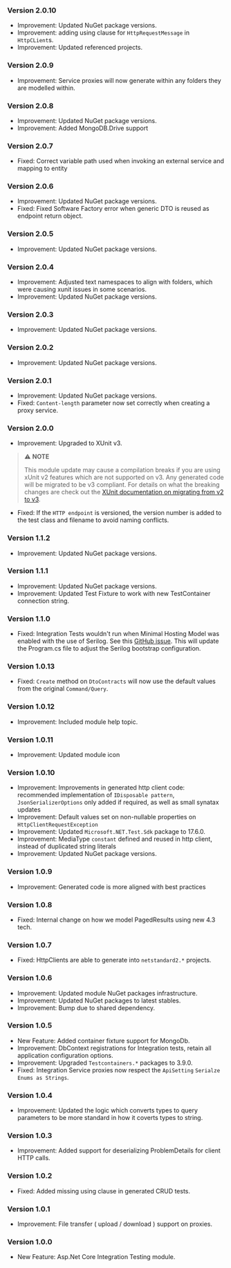 ### Version 2.0.10

- Improvement: Updated NuGet package versions.
- Improvement: adding using clause for `HttpRequestMessage` in `HttpCLient`s.
- Improvement: Updated referenced projects.
 
### Version 2.0.9

- Improvement: Service proxies will now generate within any folders they are modelled within.

### Version 2.0.8

- Improvement: Updated NuGet package versions.
- Improvement: Added MongoDB.Drive support

### Version 2.0.7

- Fixed: Correct variable path used when invoking an external service and mapping to entity

### Version 2.0.6

- Improvement: Updated NuGet package versions.
- Fixed: Fixed Software Factory error when generic DTO is reused as endpoint return object.

### Version 2.0.5

- Improvement: Updated NuGet package versions.

### Version 2.0.4


- Improvement: Adjusted text namespaces to align with folders, which were causing xunit issues in some scenarios.
- Improvement: Updated NuGet package versions.

### Version 2.0.3

- Improvement: Updated NuGet package versions.

### Version 2.0.2

- Improvement: Updated NuGet package versions.

### Version 2.0.1

- Improvement: Updated NuGet package versions.
- Fixed: `Content-length` parameter now set correctly when creating a proxy service.

### Version 2.0.0

- Improvement: Upgraded to XUnit v3. 

> ⚠️ **NOTE**
>
> This module update may cause a compilation breaks if you are using xUnit v2 features which are not supported on v3.
> Any generated code will be migrated to be v3 compliant.
> For details on what the breaking changes are check out the [XUnit documentation on migrating from v2 to v3](https://xunit.net/docs/getting-started/v3/migration).

- Fixed: If the `HTTP endpoint` is versioned, the version number is added to the test class and filename to avoid naming conflicts.

### Version 1.1.2

- Improvement: Updated NuGet package versions.

### Version 1.1.1

- Improvement: Updated NuGet package versions.
- Improvement: Updated Test Fixture to work with new TestContainer connection string.

### Version 1.1.0

- Fixed: Integration Tests wouldn't run when Minimal Hosting Model was enabled with the use of Serilog. See this [GitHub issue](https://github.com/serilog/serilog-aspnetcore/issues/289). This will update the Program.cs file to adjust the Serilog bootstrap configuration.

### Version 1.0.13

- Fixed: `Create` method on `DtoContracts` will now use the default values from the original `Command/Query`.

### Version 1.0.12

- Improvement: Included module help topic.

### Version 1.0.11

- Improvement: Updated module icon

### Version 1.0.10

- Improvement: Improvements in generated http client code: recommended implementation of `IDisposable pattern`, `JsonSerializerOptions` only added if required, as well as small synatax updates
- Improvement: Default values set on non-nullable properties on `HttpClientRequestException`
- Improvement: Updated `Microsoft.NET.Test.Sdk` package to 17.6.0.
- Improvement: MediaType `constant` defined and reused in http client, instead of duplicated string literals
- Improvement: Updated NuGet package versions.

### Version 1.0.9

- Improvement: Generated code is more aligned with best practices

### Version 1.0.8

- Fixed: Internal change on how we model PagedResults using new 4.3 tech.

### Version 1.0.7

- Fixed: HttpClients are able to generate into `netstandard2.*` projects.

### Version 1.0.6

- Improvement: Updated module NuGet packages infrastructure.
- Improvement: Updated NuGet packages to latest stables.
- Improvement: Bump due to shared dependency.

### Version 1.0.5

- New Feature: Added container fixture support for MongoDb.
- Improvement: DbContext registrations for Integration tests, retain all application configuration options.
- Improvement: Upgraded `Testcontainers.*` packages to 3.9.0.
- Fixed: Integration Service proxies now respect the `ApiSetting` `Serialze Enums as Strings`.

### Version 1.0.4

- Improvement: Updated the logic which converts types to query parameters to be more standard in how it coverts types to string.

### Version 1.0.3

- Improvement: Added support for deserializing ProblemDetails for client HTTP calls.

### Version 1.0.2

- Fixed: Added missing using clause in generated CRUD tests.

### Version 1.0.1

- Improvement: File transfer ( upload / download ) support on proxies.

### Version 1.0.0

- New Feature: Asp.Net Core Integration Testing module.
